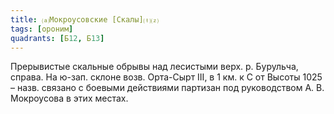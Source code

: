 ```yaml
---
title: ⒜Мокроусовские [Скалы]⒯⒵
tags: [ороним]
quadrants: [Б12, Б13]
---
```


Прерывистые скальные обрывы над лесистыми верх. р. Бурульча, справа. На ю-зап.
склоне возв. Орта-Сырт III, в 1 км. к С от Высоты 1025 – назв. связано с боевыми
действиями партизан под руководством А. В. Мокроусова в этих местах.
